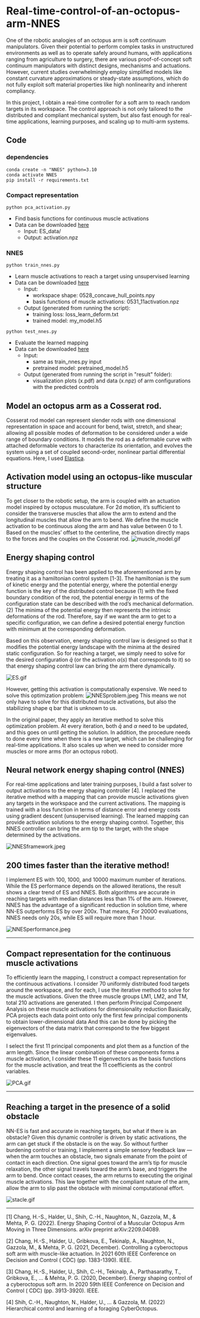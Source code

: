 # Real-time-control-of-an-octopus-arm-NNES

One of the robotic analogies of an octopus arm is soft continuum manipulators. Given their potential to perform complex
tasks in unstructured environments as well as to operate safely around humans, with applications ranging from
agriculture to surgery, there are various proof-of-concept soft continuum manipulators with distinct designs, mechanisms
and actuations. However, current studies overwhelmingly employ simplified models like constant curvature approximations
or steady-state assumptions, which do not fully exploit soft material properties like high nonlinearity and inherent
compliancy.

In this project, I obtain a real-time controller for a soft arm to reach random targets in its workspace. The control
approach is not only tailored to the distributed and compliant mechanical system, but also fast enough for real-time
applications, learning purposes, and scaling up to multi-arm systems.

## Code

### dependencies

```angular2html
conda create -n "NNES" python=3.10
conda activate NNES
pip install -r requirements.txt
```

### Compact representation

```angular2html
python pca_activation.py
```

- Find basis functions for continuous muscle activations
- Data can be downloaded [here](https://uofi.box.com/s/0zdfx7c0m9khmuwdid44cgwczy6exquv)
    - Input: ES_data/
    - Output: activation.npz

### NNES

```angular2html
python train_nnes.py
```

- Learn muscle activations to reach a target using unsupervised learning
- Data can be downloaded [here](https://uofi.box.com/s/6wp521weiyevse2ner73wb6j2msbihht)
    - Input:
        - workspace shape: 0528_concave_hull_points.npy
        - basis functions of muscle activations: 0531_11activation.npz
    - Output (generated from running the script):
        - training loss: loss_learn_deform.txt
        - trained model: my_model.h5

```angular2html
python test_nnes.py
```

- Evaluate the learned mapping
- Data can be downloaded [here](https://uofi.box.com/s/6wp521weiyevse2ner73wb6j2msbihht)
    - Input:
        - same as train_nnes.py input
        - pretrained model: pretrained_model.h5
    - Output (generated from running the script in "result" folder):
        - visualization plots (x.pdf) and data (x.npz) of arm configurations with the predicted controls

## Model an octopus arm as a Cosserat rod.

Cosserat rod model can represent slender rods with one dimensional representation in space and account for bend, twist,
stretch, and shear; allowing all possible modes of deformation to be considered under a wide range of boundary
conditions. It models the rod as a deformable curve with attached deformable vectors to characterize its orientation,
and evolves the system using a set of coupled second-order, nonlinear partial differential equations. Here, I
used [Elastica](https://www.cosseratrods.org).

## Activation model using an octopus-like muscular structure

To get closer to the robotic setup, the arm is coupled with an actuation model inspired by octopus musculature. For 2d
motion, it’s sufficient to consider the transverse muscles that allow the arm to extend and the longitudinal muscles
that allow the arm to bend. We define the muscle activation to be continuous along the arm and has value between 0 to 1.
Based on the muscles’ offset to the centerline, the activation directly maps to the forces and the couples on the
Cosserat rod.
![muscle_model.gif](README_fig/muscle_model.gif)

## Energy shaping control

Energy shaping control has been applied to the aforementioned arm by treating it as a hamiltonian control system [1-3].
The hamiltonian is the sum of kinetic energy and the potential energy, where the potential energy function is the key of
the distributed control because (1) with the fixed boundary condition of the rod, the potential energy in terms of the
configuration state can be described with the rod’s mechanical deformation. (2) The minima of the potential energy then
represents the intrinsic deformations of the rod. Therefore, say if we want the arm to get to a specific configuration,
we can define a desired potential energy function with minimum at the corresponding deformation.

Based on this observation, energy shaping control law is designed so that it modifies the potential energy landscape
with the minima at the desired static configuration. So for reaching a target, we simply need to solve for the desired
configuration $\bar{q}$ (or the activation $\alpha(s)$ that corresponds to it)  so that energy shaping control law can
bring the arm there dynamically.

![ES.gif](README_fig/ES.gif)

However, getting this activation is computationally expensive. We need to solve this optimization problem:
![NNESproblem.jpeg](README_fig/NNESproblem.jpeg)
This means we not only have to solve for this distributed muscle activations, but also the stabilizing shape q bar that
is unknown to us.

In the original paper, they apply an iterative method to solve this optimization problem. At every iteration, both
$\bar{q}$ and $\alpha$ need to be updated, and this goes on until getting the solution. In addition, the procedure needs
to done every time when there is a new target, which can be challenging for real-time applications. It also scales up
when we need to consider more muscles or more arms (for an octopus robot).

## Neural network energy shaping control (NNES)

For real-time applications and later training purposes, I build a fast solver to output activations to the energy
shaping controller [4]. I replaced the iterative method with a mapping that can provide muscle activations given any
targets in the workspace and the current activations. The mapping is trained with a loss function in terms of distance
error and energy costs using gradient descent (unsupervised learning). The learned mapping can provide activation
solutions to the energy shaping control. Together, this NNES controller can bring the arm tip to the target, with the
shape determined by the activations.

![NNESframework.jpeg](NNESframework.jpeg)

## 200 times faster than the iterative method!

I implement ES with 100, 1000, and 10000 maximum number of iterations. While the ES performance depends on the allowed
iterations, the result shows a clear trend of ES and NNES. Both algorithms are accurate in reaching targets with median
distances less than 1% of the arm. However, NNES has the advantage of a significant reduction in solution time, where
NN-ES outperforms ES by over 200x. That means, For 20000 evaluations, NNES needs only 20s, while ES will require more
than 1 hour.

![NNESperformance.jpeg](README_fig/NNESperformance.jpeg)

---

## Compact representation for the continuous muscle activations

To efficiently learn the mapping, I construct a compact representation for the continuous activations. I consider 70
uniformly distributed food targets around the workspace, and for each, I use the iterative method to solve for the
muscle activations. Given the three muscle groups LM1, LM2, and TM, total 210 activations are generated. I then perform
Principal Component Analysis on these muscle activations for dimensionality reduction Basically, PCA projects each data
point onto only the first few principal components to obtain lower-dimensional data And this can be done by picking the
eigenvectors of the data matrix that correspond to the few biggest eigenvalues.

I select the first 11 principal components and plot them as a function of the arm length. Since the linear combination
of these components forms a muscle activation, I consider these 11 eigenvectors as the basis functions for the muscle
activation, and treat the 11 coefficients as the control variables.

![PCA.gif](README_fig/PCA.gif)

---

## Reaching a target in the presence of a solid obstacle

NN-ES is fast and accurate in reaching targets, but what if there is an obstacle? Given this dynamic controller is
driven by static activations, the arm can get stuck if the obstacle is on the way. So without further burdening control
or training, I implement a simple sensory feedback law — when the arm touches an obstacle, two signals emanate from the
point of contact in each direction. One signal goes toward the arm’s tip for muscle relaxation, the other signal travels
toward the arm’s base, and triggers the arm to bend. Once contact ceases, the arm returns to executing the original
muscle activations. This law together with the compliant nature of the arm, allow the arm to slip past the obstacle with
minimal computational effort.

![stacle.gif](README_fig/obstacle.gif)

---

[1] Chang, H.-S., Halder, U., Shih, C.-H., Naughton, N., Gazzola, M., & Mehta, P. G. (2022). Energy Shaping Control of a
Muscular Octopus Arm Moving in Three Dimensions. arXiv preprint arXiv:2209.04089.

[2] Chang, H.-S., Halder, U., Gribkova, E., Tekinalp, A., Naughton, N., Gazzola, M., & Mehta, P. G. (2021, December).
Controlling a cyberoctopus soft arm with muscle-like actuation. In 2021 60th IEEE Conference on Decision and Control (
CDC) (pp. 1383-1390). IEEE.

[3] Chang, H.-S., Halder, U., Shih, C.-H., Tekinalp, A., Parthasarathy, T., Gribkova, E., ... & Mehta, P. G. (2020,
December). Energy shaping control of a cyberoctopus soft arm. In 2020 59th IEEE Conference on Decision and Control (
CDC) (pp. 3913-3920). IEEE.

[4] Shih, C.-H., Naughton, N., Halder, U., ... & Gazzola, M. (2022) Hierarchical control and learning of a foraging
CyberOctopus.
